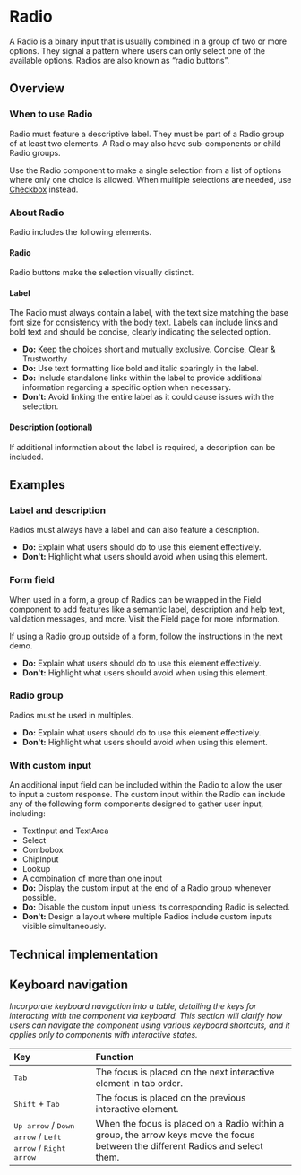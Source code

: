 # Radio

A Radio is a binary input that is usually combined in a group of two or more options. They signal a pattern where users can only select one of the available options. Radios are also known as “radio buttons”.

## Overview

### When to use Radio

Radio must feature a descriptive label. They must be part of a Radio group of at least two elements. A Radio may also have sub-components or child Radio groups.

Use the Radio component to make a single selection from a list of options where only one choice is allowed. When multiple selections are needed, use [Checkbox](checkbox.md)  instead.

### About Radio

Radio includes the following elements.

#### Radio  
Radio buttons make the selection visually distinct.

#### Label  
The Radio must always contain a label, with the text size matching the base font size for consistency with the body text. Labels can include links and bold text and should be concise, clearly indicating the selected option.

* **Do:** Keep the choices short and mutually exclusive. Concise, Clear & Trustworthy  
* **Do:** Use text formatting like bold and italic sparingly in the label.  
* **Do:** Include standalone links within the label to provide additional information regarding a specific option when necessary.  
* **Don't:** Avoid linking the entire label as it could cause issues with the selection.

#### Description (optional)   
If additional information about the label is required, a description can be included.  

## Examples

### Label and description 

Radios must always have a label and can also feature a description.

* **Do:** Explain what users should do to use this element effectively.  
* **Don't:** Highlight what users should avoid when using this element.

### Form field

When used in a form, a group of Radios can be wrapped in the Field component to add features like a semantic label, description and help text, validation messages, and more. Visit the Field page for more information.

If using a Radio group outside of a form, follow the instructions in the next demo.

* **Do:** Explain what users should do to use this element effectively.  
* **Don't:** Highlight what users should avoid when using this element.

### Radio group

Radios must be used in multiples.

* **Do:** Explain what users should do to use this element effectively.  
* **Don't:** Highlight what users should avoid when using this element.

### With custom input 

An additional input field can be included within the Radio to allow the user to input a custom response. The custom input within the Radio can include any of the following form components designed to gather user input, including:

* TextInput and TextArea  
* Select  
* Combobox  
* ChipInput  
* Lookup  
* A combination of more than one input  
* **Do:** Display the custom input at the end of a Radio group whenever possible.  
* **Do:** Disable the custom input unless its corresponding Radio is selected.  
* **Don't:** Design a layout where multiple Radios include custom inputs visible simultaneously.

## Technical implementation

## Keyboard navigation

*Incorporate keyboard navigation into a table, detailing the keys for interacting with the component via keyboard. This section will clarify how users can navigate the component using various keyboard shortcuts, and it applies only to components with interactive states.*

| Key | Function |
| :---- | :---- |
| <kbd>Tab</kbd> | The focus is placed on the next interactive element in tab order. |
| <kbd>Shift</kbd> \+ <kbd>Tab</kbd> | The focus is placed on the previous interactive element. |
| <kbd>Up arrow</kbd> / <kbd>Down arrow</kbd> / <kbd>Left arrow</kbd> / <kbd>Right arrow</kbd> | When the focus is placed on a Radio within a group, the arrow keys move the focus between the different Radios and select them. |